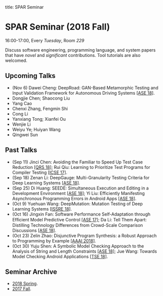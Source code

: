 title: SPAR Seminar

# SPAR Seminar (2018 Fall)

16:00-17:00, Every *Tuesday*, Room *229*

Discuss software engineering, programming language, and system papers that have *novel* and *significant* contributions. Tool tutorials are also welcomed.

## Upcoming Talks
* (Nov 6) Dawei Cheng: DeepRoad: GAN-Based Metamorphic Testing and Input Validation Framework for Autonomous Driving Systems [[ASE 18]](http://www.utdallas.edu/~lxz144130/publications/ase2018.pdf).
* Dongjie Chen; Shaocong Liu
* Yang Cao
* Chenxi Zhang, Fengmin Shi
* Cong Li
* Yanxiang Tong; Xianfei Ou
* Wenjie Li
* Weiyu Ye; Huiyan Wang
* Qingwei Sun

## Past Talks
* (Sep 11) Jinci Chen: Avoiding the Familiar to Speed Up Test Case Reduction [[QRS 18]](https://ieeexplore.ieee.org/document/8424994/); Rui Qiu: Learning to Prioritize Test Programs for Compiler Testing [[ICSE 17]](http://materials.dagstuhl.de/files/17/17502/17502.JunjieChen.Preprint.pdf).
* (Sep 18) Zenan Li: DeepGauge: Multi-Granularity Testing Criteria for Deep Learning Systems [[ASE 18]](https://arxiv.org/abs/1803.07519).
* (Sep 25) Di Huang: SEEDE: Simultaneous Execution and Editing in a Development Environment [[ASE 18]](https://doi.org/10.1145/3238147.3238182); Yi Liu: Efficiently Manifesting Asynchronous Programming Errors in Android Apps [[ASE 18]](https://tingsu.github.io/files/ase18-async.pdf).
* (Oct 9) Yuehuan Wang: DeepMutation: Mutation Testing of Deep Learning Systems [[ISSRE 18]](https://arxiv.org/pdf/1805.05206.pdf).
* (Oct 16) Jingxin Fan: Software Performance Self-Adaptation through Efﬁcient Model Predictive Control [[ASE 17]](http://cse.lab.imtlucca.it/~mirco.tribastone/papers/ase2017.pdf); Da Li: Tell Them Apart: Distilling Technology Differences from Crowd-Scale Comparison Discussions [[ASE 18]](https://chunyang-chen.github.io/publication/diffSimilarTech.pdf).
* (Oct 23) Zelin Zhao: Disjunctive Program Synthesis: a Robust Approach to Programming by Example [[AAAI 2018]](https://www.aaai.org/ocs/index.php/AAAI/AAAI18/paper/view/17055/15835).
* (Oct 30) Yuju Shen: A Symbolic Model Checking Approach to the Analysis of String and Length Constraints [[ASE 18]](https://dl.acm.org/ft_gateway.cfm?id=3238189&ftid=1995572&dwn=1&CFID=26138668&CFTOKEN=ae9586e38acef0e9-41BBF88E-F72B-F23B-16CF441A7C313EBE); Jue Wang: Towards Model Checking Android Applications [[TSE 18]](https://ieeexplore.ieee.org/document/7911333).

## Seminar Archive

* [2018 Spring](2018spring).
* [2017 Fall](2017fall).
